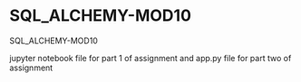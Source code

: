 # SQL_ALCHEMY-MOD10
SQL_ALCHEMY-MOD10



jupyter notebook file for part 1 of assignment and app.py file for part two of assignment
